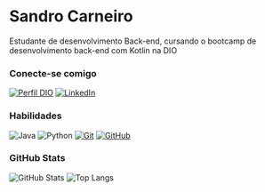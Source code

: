 # Sandro Carneiro
Estudante de desenvolvimento Back-end, cursando o bootcamp de desenvolvimento back-end com Kotlin na DIO
### Conecte-se comigo
[![Perfil DIO](https://img.shields.io/badge/-Meu%20Perfil%20na%20DIO-30A3DC?style=for-the-badge)](https://web.dio.me/users/sandroviniciussoarescarneiro/)
[![LinkedIn](https://img.shields.io/badge/-LinkedIn-000?style=for-the-badge&logo=linkedin&logoColor=30A3DC)](https://www.linkedin.com/in/sandro-s-carneiro/)
### Habilidades
![Java](https://img.shields.io/badge/java-%23A020F0.svg?style=for-the-badge&logo=openjdk&logoColor=white)
![Python](https://img.shields.io/badge/python-000?style=for-the-badge&logo=python&logoColor=FFF)
[![Git](https://img.shields.io/badge/Git-A020F0?style=for-the-badge&logo=git&logoColor=FFF)](https://git-scm.com/doc)
[![GitHub](https://img.shields.io/badge/GitHub-000?style=for-the-badge&logo=github&logoColor=FFF)](https://docs.github.com/)
### GitHub Stats
![GitHub Stats](https://github-readme-stats.vercel.app/api?username=Sandro176&theme=transparent&bg_color=000&border_color=transparent&show_icons=false&icon_color=30A3DC&title_color=A020F0&text_color=FFF)
![Top Langs](https://github-readme-stats-git-masterrstaa-rickstaa.vercel.app/api/top-langs/?username=Sandro176&layout=compact&bg_color=000&border_color=transparent&title_color=A020F0&text_color=FFF)
